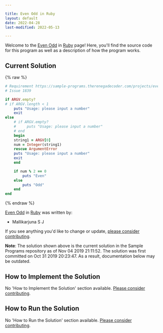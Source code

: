```yaml
---

title: Even Odd in Ruby
layout: default
date: 2022-04-28
last-modified: 2022-05-13

---
```


Welcome to the [Even Odd](https://sampleprograms.io/projects/even-odd) in [Ruby](https://sampleprograms.io/languages/ruby) page! Here, you'll find the source code for this program as well as a description of how the program works.

## Current Solution

{% raw %}

```ruby
# Requirement https://sample-programs.therenegadecoder.com/projects/even-odd/
# Issue 1839

if ARGV.empty?
# if ARGV.length < 1
    puts "Usage: please input a number"
    exit
else
    # if ARGV.empty?
    #     puts "Usage: please input a number"
    # end
    begin
    string1 = ARGV[0]
    num = Integer(string1)
    rescue ArgumentError
    puts "Usage: please input a number"
    exit
    end

    if num % 2 == 0
    	puts "Even"
    else
    	puts "Odd"
    end
end
```

{% endraw %}

[Even Odd](https://sampleprograms.io/projects/even-odd) in [Ruby](https://sampleprograms.io/languages/ruby) was written by:

- Mallikarjuna S J

If you see anything you'd like to change or update, [please consider contributing](https://github.com/TheRenegadeCoder/sample-programs).

**Note**: The solution shown above is the current solution in the Sample Programs repository as of Nov 04 2019 21:11:52. The solution was first committed on Oct 31 2019 20:23:47. As a result, documentation below may be outdated.

## How to Implement the Solution

No 'How to Implement the Solution' section available. [Please consider contributing](https://github.com/TheRenegadeCoder/sample-programs-website).

## How to Run the Solution

No 'How to Run the Solution' section available. [Please consider contributing](https://github.com/TheRenegadeCoder/sample-programs-website).